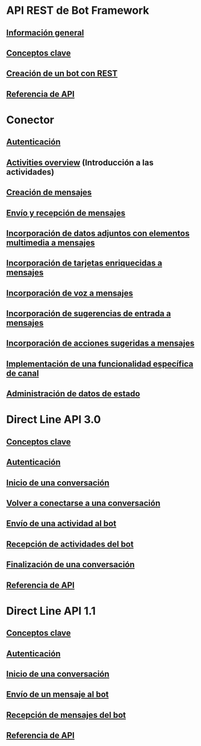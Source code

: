 # API REST de Bot Framework
## [Información general](bot-framework-rest-overview.md)
## [Conceptos clave](bot-framework-rest-connector-concepts.md)
## [Creación de un bot con REST](~/rest-api/bot-framework-rest-connector-quickstart.md)
## [Referencia de API](bot-framework-rest-connector-api-reference.md)
# Conector
## [Autenticación](bot-framework-rest-connector-authentication.md)
## [Activities overview](bot-framework-rest-connector-activities.md) (Introducción a las actividades)
## [Creación de mensajes](bot-framework-rest-connector-create-messages.md)
## [Envío y recepción de mensajes](bot-framework-rest-connector-send-and-receive-messages.md)
## [Incorporación de datos adjuntos con elementos multimedia a mensajes](bot-framework-rest-connector-add-media-attachments.md)
## [Incorporación de tarjetas enriquecidas a mensajes](bot-framework-rest-connector-add-rich-cards.md)
## [Incorporación de voz a mensajes](bot-framework-rest-connector-text-to-speech.md)
## [Incorporación de sugerencias de entrada a mensajes](bot-framework-rest-connector-add-input-hints.md)
## [Incorporación de acciones sugeridas a mensajes](bot-framework-rest-connector-add-suggested-actions.md)
## [Implementación de una funcionalidad específica de canal](bot-framework-rest-connector-channeldata.md)
## [Administración de datos de estado](bot-framework-rest-state.md)
# Direct Line API 3.0
## [Conceptos clave](bot-framework-rest-direct-line-3-0-concepts.md)
## [Autenticación](bot-framework-rest-direct-line-3-0-authentication.md)
## [Inicio de una conversación](bot-framework-rest-direct-line-3-0-start-conversation.md)
## [Volver a conectarse a una conversación](bot-framework-rest-direct-line-3-0-reconnect-to-conversation.md)
## [Envío de una actividad al bot](bot-framework-rest-direct-line-3-0-send-activity.md)
## [Recepción de actividades del bot](bot-framework-rest-direct-line-3-0-receive-activities.md)
## [Finalización de una conversación](bot-framework-rest-direct-line-3-0-end-conversation.md)
## [Referencia de API](bot-framework-rest-direct-line-3-0-api-reference.md)
# Direct Line API 1.1
## [Conceptos clave](bot-framework-rest-direct-line-1-1-concepts.md)
## [Autenticación](bot-framework-rest-direct-line-1-1-authentication.md)
## [Inicio de una conversación](bot-framework-rest-direct-line-1-1-start-conversation.md)
## [Envío de un mensaje al bot](bot-framework-rest-direct-line-1-1-send-message.md)
## [Recepción de mensajes del bot](bot-framework-rest-direct-line-1-1-receive-messages.md)
## [Referencia de API](bot-framework-rest-direct-line-1-1-api-reference.md)
